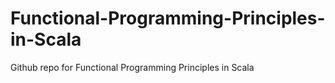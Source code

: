 # Functional-Programming-Principles-in-Scala
Github repo for Functional Programming Principles in Scala 

